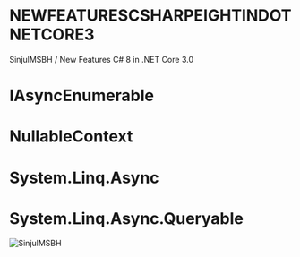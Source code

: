 # NEWFEATURESCSHARPEIGHTINDOTNETCORE3
SinjulMSBH / New Features C# 8 in .NET Core 3.0  


# IAsyncEnumerable
# NullableContext
# System.Linq.Async
# System.Linq.Async.Queryable

![SinjulMSBH](https://8pic.ir/uploads/2019-07-19-180636.png)

